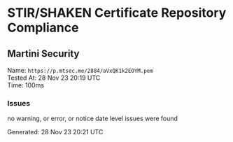 # STIR/SHAKEN Certificate Repository Compliance

## Martini Security

Name: `https://p.mtsec.me/2884/aVxQK1k2EOYM.pem`\
Tested At: 28 Nov 23 20:19 UTC\
Time: 100ms

### Issues

no warning, or error, or notice date level issues were found

Generated: 28 Nov 23 20:21 UTC